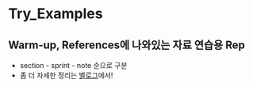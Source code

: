 # Try_Examples

## Warm-up, References에 나와있는 자료 연습용 Rep
- section - sprint - note 순으로 구분
- 좀 더 자세한 정리는 [벨로그](https://velog.io/@jinyjib)에서!

